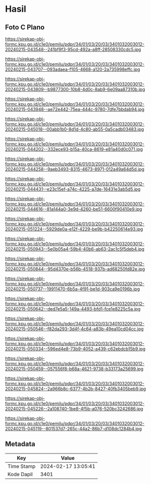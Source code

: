 # Hasil

## Foto C Plano

https://sirekap-obj-formc.kpu.go.id/c1e0/pemilu/pdpr/34/01/03/20/03/3401032003012-20240215-043548--241bf9f3-95cd-492a-a8ff-28508330cdc5.jpg

https://sirekap-obj-formc.kpu.go.id/c1e0/pemilu/pdpr/34/01/03/20/03/3401032003012-20240215-043707--093adaea-f105-4668-a120-2a735998effc.jpg

https://sirekap-obj-formc.kpu.go.id/c1e0/pemilu/pdpr/34/01/03/20/03/3401032003012-20240215-043809--b9877300-10b8-4d0c-8ab9-6e09aa87310b.jpg

https://sirekap-obj-formc.kpu.go.id/c1e0/pemilu/pdpr/34/01/03/20/03/3401032003012-20240215-043948--ae72e442-75ea-444c-9780-7dfe7bbdab94.jpg

https://sirekap-obj-formc.kpu.go.id/c1e0/pemilu/pdpr/34/01/03/20/03/3401032003012-20240215-045018--00abb1b0-8d1d-4c80-ab55-0a5cadb03483.jpg

https://sirekap-obj-formc.kpu.go.id/c1e0/pemilu/pdpr/34/01/03/20/03/3401032003012-20240215-044202--332ece93-b15a-40ca-8619-e81a40d0c071.jpg

https://sirekap-obj-formc.kpu.go.id/c1e0/pemilu/pdpr/34/01/03/20/03/3401032003012-20240215-044258--9aeb3493-8315-4673-8971-012a49a64d5d.jpg

https://sirekap-obj-formc.kpu.go.id/c1e0/pemilu/pdpr/34/01/03/20/03/3401032003012-20240215-044431--e23c15ef-a74c-4225-a7de-16431e3ab5d5.jpg

https://sirekap-obj-formc.kpu.go.id/c1e0/pemilu/pdpr/34/01/03/20/03/3401032003012-20240215-044616--81a144a0-3e9d-4260-be51-6600f90410e9.jpg

https://sirekap-obj-formc.kpu.go.id/c1e0/pemilu/pdpr/34/01/03/20/03/3401032003012-20240215-051224--5929de0a-e12f-4229-be9b-b42250614e93.jpg

https://sirekap-obj-formc.kpu.go.id/c1e0/pemilu/pdpr/34/01/03/20/03/3401032003012-20240215-050943--5e0b05a4-59b4-40b6-ab63-2ac1c5f5deb4.jpg

https://sirekap-obj-formc.kpu.go.id/c1e0/pemilu/pdpr/34/01/03/20/03/3401032003012-20240215-050844--95d4370e-b56b-4518-937b-ad68250fd82e.jpg

https://sirekap-obj-formc.kpu.go.id/c1e0/pemilu/pdpr/34/01/03/20/03/3401032003012-20240215-050737--19911470-6b5a-4f91-be1d-903ca9e0196b.jpg

https://sirekap-obj-formc.kpu.go.id/c1e0/pemilu/pdpr/34/01/03/20/03/3401032003012-20240215-050642--ded7e5a5-149a-4493-bfd1-fce1e8225c5a.jpg

https://sirekap-obj-formc.kpu.go.id/c1e0/pemilu/pdpr/34/01/03/20/03/3401032003012-20240215-050546--f82da293-3d4f-4c64-a83b-49ea10cd04cc.jpg

https://sirekap-obj-formc.kpu.go.id/c1e0/pemilu/pdpr/34/01/03/20/03/3401032003012-20240215-050334--596ed4e8-73b9-4052-a439-c62ebdcb15b9.jpg

https://sirekap-obj-formc.kpu.go.id/c1e0/pemilu/pdpr/34/01/03/20/03/3401032003012-20240215-050459--057556f8-b68a-4621-9738-b33173a25699.jpg

https://sirekap-obj-formc.kpu.go.id/c1e0/pemilu/pdpr/34/01/03/20/03/3401032003012-20240215-045824--2a966b8c-6377-4b2b-8427-40fb3405beb9.jpg

https://sirekap-obj-formc.kpu.go.id/c1e0/pemilu/pdpr/34/01/03/20/03/3401032003012-20240215-045226--2a108740-1be8-4f5b-a076-520bc3242686.jpg

https://sirekap-obj-formc.kpu.go.id/c1e0/pemilu/pdpr/34/01/03/20/03/3401032003012-20240215-045119--801537d7-265c-44a2-86b7-d108dc1284b4.jpg


## Metadata

| Key        | Value               |
| ---------- | ------------------- |
| Time Stamp | 2024-02-17 13:05:41 |
| Kode Dapil | 3401                |




